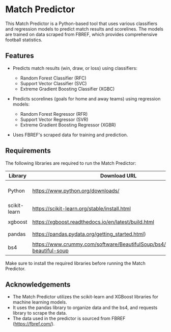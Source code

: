 # Match Predictor

This Match Predictor is a Python-based tool that uses various classifiers and regression models to predict match results and scorelines. The models are trained on data scraped from FBREF, which provides comprehensive football statistics.

## Features

- Predicts match results (win, draw, or loss) using classifiers:
  - Random Forest Classifier (RFC)
  - Support Vector Classifier (SVC)
  - Extreme Gradient Boosting Classifier (XGBC)

- Predicts scorelines (goals for home and away teams) using regression models:
  - Random Forest Regressor (RFR)
  - Support Vector Regressor (SVR)
  - Extreme Gradient Boosting Regressor (XGBR)

- Uses FBREF's scraped data for training and prediction.

## Requirements

The following libraries are required to run the Match Predictor:

| Library | Download URL | Installation |
| ------- | ------------ | ------------ |
| Python | https://www.python.org/downloads/ | Follow instructions in link |
| scikit-learn | https://scikit-learn.org/stable/install.html | `pip install scikit-learn` |
| xgboost | https://xgboost.readthedocs.io/en/latest/build.html | `pip install xgboost` |
| pandas | https://pandas.pydata.org/getting_started.html) | `pip install pandas` |
| bs4 | https://www.crummy.com/software/BeautifulSoup/bs4/doc/#installing-beautiful-soup | `pip install beautifulsoup4` |

Make sure to install the required libraries before running the Match Predictor.

## Acknowledgements

- The Match Predictor utilizes the scikit-learn and XGBoost libraries for machine learning models.
- It uses the pandas library to organize data and the bs4, and requests library to scrape the data.
- The data used in the predictor is sourced from FBREF (https://fbref.com/).

